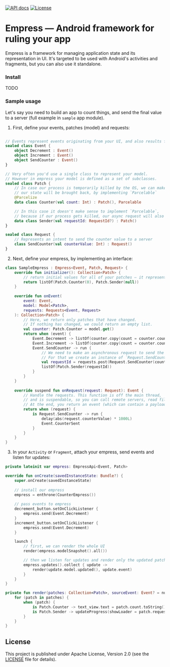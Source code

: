 [![API docs](https://img.shields.io/badge/API-docs-%2346C800.svg)](https://nofrills.io/empress/dokka/empress/index.html)
[![License](https://img.shields.io/badge/license-Apache%202.0-blue.svg)](https://github.com/nofrills-io/empress/blob/master/LICENSE)

# Empress — Android framework for ruling your app

Empress is a framework for managing application state and its representation in UI.
It's targeted to be used with Android's activities and fragments, but you can also use it standalone.

### Install

TODO

### Sample usage

Let's say you need to build an app to count things, and send the final value to a server
(full example in `sample` app module).

1. First, define your events, patches (model) and requests:

```kotlin

// Events represent events originating from your UI, and also results from performing Requests
sealed class Event {
    object Decrement : Event()
    object Increment : Event()
    object SendCounter : Event()
}

// Very often you'd use a single class to represent your model.
// However in empress your model is defined as a set of subclasses. 
sealed class Patch {
    // In case our process is temporarily killed by the OS, we can make sure
    // our state will be brought back, by implementing `Parcelable`
    @Parcelize
    data class Counter(val count: Int) : Patch(), Parcelable

    // In this case it doesn't make sense to implement `Parcelable`,
    // because if our process gets killed, our async request will also die
    data class Sender(val requestId: RequestId?) : Patch()
}

sealed class Request {
    // Represents an intent to send the counter value to a server
    class SendCounter(val counterValue: Int) : Request()
}
```

2. Next, define your empress, by implementing an interface:

```kotlin
class SampleEmpress : Empress<Event, Patch, Request> {
    override fun initializer(): Collection<Patch> {
        // return initial values for all of your patches — it represents starting state of your application
        return listOf(Patch.Counter(0), Patch.Sender(null))
    }
    
    override fun onEvent(
        event: Event,
        model: Model<Patch>,
        requests: Requests<Event, Request>
    ): Collection<Patch> {
        // Here, we return only patches that have changed.
        // If nothing has changed, we could return an empty list.
        val counter: Patch.Counter = model.get()
        return when (event) {
            Event.Decrement -> listOf(counter.copy(count = counter.count - 1))
            Event.Increment -> listOf(counter.copy(count = counter.count + 1))
            Event.SendCounter -> run {
                // We need to make an asynchronous request to send the counter value.
                // For that we create an instance of `Request.SendCounter` and pass it down.
                val requestId = requests.post(Request.SendCounter(counter.count))
                listOf(Patch.Sender(requestId))
            }
        }
    }
    
    override suspend fun onRequest(request: Request): Event {
        // Handle the requests. This function is off the main thread,
        // and is suspendable, so you can call remote servers, read files etc.
        // At the end, you return an event (which can contain a payload, e.g. server response)
        return when (request) {
            is Request.SendCounter -> run {
                delay(abs(request.counterValue) * 1000L)
                Event.CounterSent
            }
        }
    }
}
```

3. In your `Activity` or `Fragment`, attach your empress, send events and listen for updates:

```kotlin
private lateinit var empress: EmpressApi<Event, Patch>

override fun onCreate(savedInstanceState: Bundle?) {
    super.onCreate(savedInstanceState)
    
    // install our empress
    empress = enthrone(CounterEmpress())
    
    // pass events to empress
    decrement_button.setOnClickListener {
        empress.send(Event.Decrement)
    }
    increment_button.setOnClickListener {
        empress.send(Event.Decrement)
    }

    launch {
        // first, we can render the whole UI
        render(empress.modelSnapshot().all())

        // then we listen for updates and render only the updated patches
        empress.updates().collect { update ->
            render(update.model.updated(), update.event)
        }
    }
}

private fun render(patches: Collection<Patch>, sourceEvent: Event? = null) {
    for (patch in patches) {
        when (patch) {
            is Patch.Counter -> text_view.text = patch.count.toString()
            is Patch.Sender -> updateProgress(showLoader = patch.requestId != null)
        }
    }
}
``` 


## License

This project is published under Apache License, Version 2.0 (see the [LICENSE](https://github.com/nofrills-io/empress/blob/master/LICENSE) file for details).